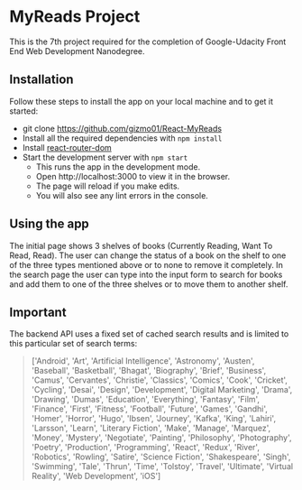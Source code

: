 # MyReads Project
This is the 7th project required for the completion of  Google-Udacity Front End Web Development Nanodegree.

## Installation
Follow these steps to install the app on your local machine and to get it started:

* git clone https://github.com/gizmo01/React-MyReads
* Install all the required dependencies with `npm install`
* Install [react-router-dom](https://www.npmjs.com/package/react-router-dom)
* Start the development server with `npm start`
  * This runs the app in the development mode.
  * Open http://localhost:3000 to view it in the browser.
  * The page will reload if you make edits.
  * You will also see any lint errors in the console.

## Using the app
The initial page shows 3 shelves of books (Currently Reading, Want To Read, Read). The user can change the status of a book on the shelf to one of the three types mentioned above or to none to remove it completely.
In the search page the user can type into the input form to search for books and add them to one of the three shelves or to move them to another shelf.

## Important
The backend API uses a fixed set of cached search results and is limited to this particular set of search terms:

> ['Android', 'Art', 'Artificial Intelligence', 'Astronomy', 'Austen', 'Baseball', 'Basketball', 'Bhagat', 'Biography', 'Brief', 'Business', 'Camus', 'Cervantes', 'Christie', 'Classics', 'Comics', 'Cook', 'Cricket', 'Cycling', 'Desai', 'Design', 'Development', 'Digital Marketing', 'Drama', 'Drawing', 'Dumas', 'Education', 'Everything', 'Fantasy', 'Film', 'Finance', 'First', 'Fitness', 'Football', 'Future', 'Games', 'Gandhi', 'Homer', 'Horror', 'Hugo', 'Ibsen', 'Journey', 'Kafka', 'King', 'Lahiri', 'Larsson', 'Learn', 'Literary Fiction', 'Make', 'Manage', 'Marquez', 'Money', 'Mystery', 'Negotiate', 'Painting', 'Philosophy', 'Photography', 'Poetry', 'Production', 'Programming', 'React', 'Redux', 'River', 'Robotics', 'Rowling', 'Satire', 'Science Fiction', 'Shakespeare', 'Singh', 'Swimming', 'Tale', 'Thrun', 'Time', 'Tolstoy', 'Travel', 'Ultimate', 'Virtual Reality', 'Web Development', 'iOS']
